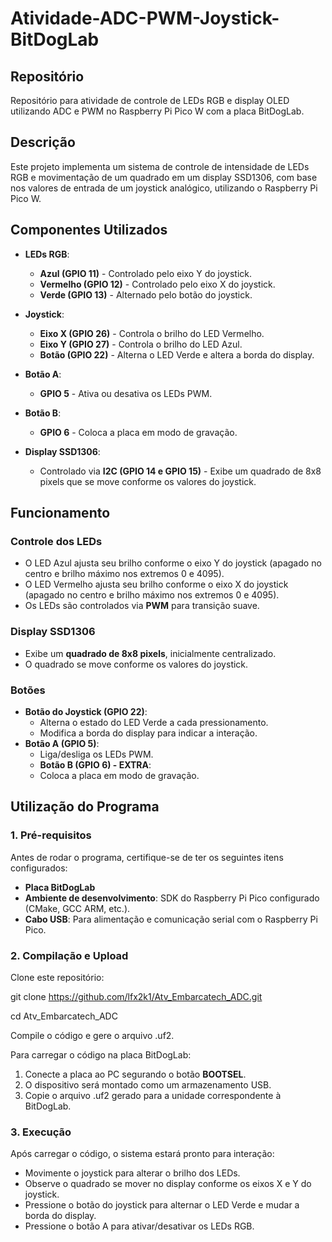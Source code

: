 # Atividade-ADC-PWM-Joystick-BitDogLab

## Repositório
Repositório para atividade de controle de LEDs RGB e display OLED utilizando ADC e PWM no Raspberry Pi Pico W com a placa BitDogLab.

## Descrição
Este projeto implementa um sistema de controle de intensidade de LEDs RGB e movimentação de um quadrado em um display SSD1306, com base nos valores de entrada de um joystick analógico, utilizando o Raspberry Pi Pico W.

## Componentes Utilizados
- **LEDs RGB**:
  - **Azul (GPIO 11)** - Controlado pelo eixo Y do joystick.
  - **Vermelho (GPIO 12)** - Controlado pelo eixo X do joystick.
  - **Verde (GPIO 13)** - Alternado pelo botão do joystick.

- **Joystick**:
  - **Eixo X (GPIO 26)** - Controla o brilho do LED Vermelho.
  - **Eixo Y (GPIO 27)** - Controla o brilho do LED Azul.
  - **Botão (GPIO 22)** - Alterna o LED Verde e altera a borda do display.

- **Botão A**:
  - **GPIO 5** - Ativa ou desativa os LEDs PWM.
- **Botão B**:
  - **GPIO 6** - Coloca a placa em modo de gravação.

- **Display SSD1306**:
  - Controlado via **I2C (GPIO 14 e GPIO 15)** - Exibe um quadrado de 8x8 pixels que se move conforme os valores do joystick.

## Funcionamento
### Controle dos LEDs
- O LED Azul ajusta seu brilho conforme o eixo Y do joystick (apagado no centro e brilho máximo nos extremos 0 e 4095).
- O LED Vermelho ajusta seu brilho conforme o eixo X do joystick (apagado no centro e brilho máximo nos extremos 0 e 4095).
- Os LEDs são controlados via **PWM** para transição suave.

### Display SSD1306
- Exibe um **quadrado de 8x8 pixels**, inicialmente centralizado.
- O quadrado se move conforme os valores do joystick.

### Botões
- **Botão do Joystick (GPIO 22)**:
  - Alterna o estado do LED Verde a cada pressionamento.
  - Modifica a borda do display para indicar a interação.
- **Botão A (GPIO 5)**:
  - Liga/desliga os LEDs PWM.
  - **Botão B (GPIO 6) - EXTRA**:
  - Coloca a placa em modo de gravação.

## Utilização do Programa

### 1. Pré-requisitos
Antes de rodar o programa, certifique-se de ter os seguintes itens configurados:
- **Placa BitDogLab**
- **Ambiente de desenvolvimento**: SDK do Raspberry Pi Pico configurado (CMake, GCC ARM, etc.).
- **Cabo USB**: Para alimentação e comunicação serial com o Raspberry Pi Pico.

### 2. Compilação e Upload

Clone este repositório:

git clone https://github.com/lfx2k1/Atv_Embarcatech_ADC.git

cd Atv_Embarcatech_ADC

Compile o código e gere o arquivo .uf2.

Para carregar o código na placa BitDogLab:
1. Conecte a placa ao PC segurando o botão **BOOTSEL**.
2. O dispositivo será montado como um armazenamento USB.
3. Copie o arquivo .uf2 gerado para a unidade correspondente à BitDogLab.

### 3. Execução
Após carregar o código, o sistema estará pronto para interação:
- Movimente o joystick para alterar o brilho dos LEDs.
- Observe o quadrado se mover no display conforme os eixos X e Y do joystick.
- Pressione o botão do joystick para alternar o LED Verde e mudar a borda do display.
- Pressione o botão A para ativar/desativar os LEDs RGB.

